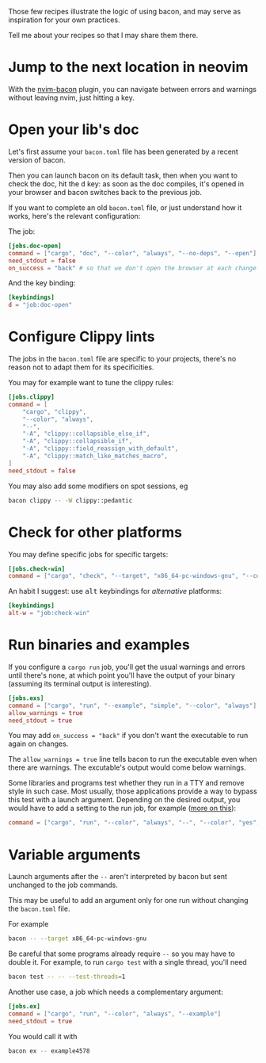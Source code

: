 
Those few recipes illustrate the logic of using bacon, and may serve as inspiration for your own practices.

Tell me about your recipes so that I may share them there.

# Jump to the next location in neovim

With the [nvim-bacon](https://github.com/Canop/nvim-bacon) plugin, you can navigate between errors and warnings without leaving nvim, just hitting a key.

# Open your lib's doc

Let's first assume your `bacon.toml` file has been generated by a recent version of bacon.

Then you can launch bacon on its default task, then when you want to check the doc, hit the <kbd>d</kbd> key: as soon as the doc compiles, it's opened in your browser and bacon switches back to the previous job.

If you want to complete an old `bacon.toml` file, or just understand how it works, here's the relevant configuration:

The job:

```TOML
[jobs.doc-open]
command = ["cargo", "doc", "--color", "always", "--no-deps", "--open"]
need_stdout = false
on_success = "back" # so that we don't open the browser at each change
```

And the key binding:

```TOML
[keybindings]
d = "job:doc-open"
```

# Configure Clippy lints

The jobs in the `bacon.toml` file are specific to your projects, there's no reason not to adapt them for its specificities.

You may for example want to tune the clippy rules:

```TOML
[jobs.clippy]
command = [
	"cargo", "clippy",
	"--color", "always",
	"--",
	"-A", "clippy::collapsible_else_if",
	"-A", "clippy::collapsible_if",
	"-A", "clippy::field_reassign_with_default",
	"-A", "clippy::match_like_matches_macro",
]
need_stdout = false
```

You may also add some modifiers on spot sessions, eg

```bash
bacon clippy -- -W clippy::pedantic
```

# Check for other platforms

You may define specific jobs for specific targets:

```toml
[jobs.check-win]
command = ["cargo", "check", "--target", "x86_64-pc-windows-gnu", "--color", "always"]
```

An habit I suggest: use <kbd>alt</kbd> keybindings for *alternative* platforms:

```toml
[keybindings]
alt-w = "job:check-win"
```

# Run binaries and examples

If you configure a `cargo run` job, you'll get the usual warnings and errors until there's none, at which point you'll have the output of your binary (assuming its terminal output is interesting).

```toml
[jobs.exs]
command = ["cargo", "run", "--example", "simple", "--color", "always"]
allow_warnings = true
need_stdout = true
```

You may add `on_success = "back"` if you don't want the executable to run again on changes.

The `allow_warnings = true` line tells bacon to run the executable even when there are warnings. The excutable's output would come below warnings.

Some libraries and programs test whether they run in a TTY and remove style in such case.
Most usually, those applications provide a way to bypass this test with a launch argument.
Depending on the desired output, you would have to add a setting to the run job, for example
([more on this](https://github.com/Canop/bacon/issues/89#issuecomment-1257752297)):

```toml
command = ["cargo", "run", "--color", "always", "--", "--color", "yes"]
```

# Variable arguments

Launch arguments after the `--` aren't interpreted by bacon but sent unchanged to the job commands.

This may be useful to add an argument only for one run without changing the `bacon.toml` file.

For example

```bash
bacon -- --target x86_64-pc-windows-gnu
```

Be careful that some programs already require `--` so you may have to double it.
For example, to run `cargo test` with a single thread, you'll need

```bash
bacon test -- -- --test-threads=1
```

Another use case, a job which needs a complementary argument:


```toml
[jobs.ex]
command = ["cargo", "run", "--color", "always", "--example"]
need_stdout = true
```

You would call it with

```bash
bacon ex -- example4578
```



